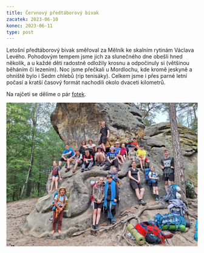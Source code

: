 ```yaml
---
title: Červnový předtáborový bivak
zacatek: 2023-06-10
konec: 2023-06-11
type: post
---
```

Letošní předtáborový bivak směřoval za Mělník ke skalním rytinám Václava Levého. Pohodovým tempem jsme jich za slunečného dne obešli hned několik, a u každé děti radostně odložily krosnu a odpočinuly si (většinou běháním či lezením). Noc jsme přečkali u Mordlochu, kde kromě jeskyně a ohniště bylo i Sedm chlebů (rip tenisáky). Celkem jsme i přes parné letní počasí a kratší časový formát nachodili okolo dvaceti kilometrů.

N﻿a rajčeti se dělíme o pár [fotek](https://eu.zonerama.com/vlci-keblany/1303470?secret=R29V8G02MMYv0gPl94klH1g49&count=46).

![](72dccc4b-01d6-4a4a-b7bc-f82c694d60ce.jpg)